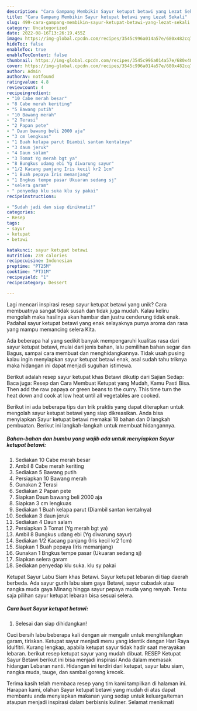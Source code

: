 ```yaml
---
description: "Cara Gampang Membikin Sayur ketupat betawi yang Lezat Sekali"
title: "Cara Gampang Membikin Sayur ketupat betawi yang Lezat Sekali"
slug: 499-cara-gampang-membikin-sayur-ketupat-betawi-yang-lezat-sekali
category: Uncategorized
date: 2022-08-16T13:26:19.455Z
image: https://img-global.cpcdn.com/recipes/3545c996a014a57e/680x482cq70/sayur-ketupat-betawi-foto-resep-utama.jpg
hideToc: false
enableToc: true
enableTocContent: false
thumbnail: https://img-global.cpcdn.com/recipes/3545c996a014a57e/680x482cq70/sayur-ketupat-betawi-foto-resep-utama.jpg
cover: https://img-global.cpcdn.com/recipes/3545c996a014a57e/680x482cq70/sayur-ketupat-betawi-foto-resep-utama.jpg
author: Admin
authorAv: notfound
ratingvalue: 4.8
reviewcount: 4
recipeingredient:
- "10 Cabe merah besar"
- "8 Cabe merah keriting"
- "5 Bawang putih"
- "10 Bawang merah"
- "2 Terasi"
- "2 Papan pete"
- " Daun bawang beli 2000 aja"
- "3 cm lengkuas"
- "1 Buah kelapa parut Diambil santan kentalnya"
- "3 daun jeruk"
- "4 Daun salam"
- "3 Tomat Yg merah bgt ya"
- "8 Bungkus udang ebi Yg diwarung sayur"
- "1/2 Kacang panjang Iris kecil kr2 1cm"
- "1 Buah pepaya Iris memanjang"
- "1 Bngkus tempe pasar Ukuaran sedang sj"
- "selera garam"
- " penyedap klu suka klu sy pakai"
recipeinstructions:

- "Sudah jadi dan siap dinikmati!"
categories:
- Resep
tags:
- sayur
- ketupat
- betawi

katakunci: sayur ketupat betawi 
nutrition: 239 calories
recipecuisine: Indonesian
preptime: "PT25M"
cooktime: "PT31M"
recipeyield: "1"
recipecategory: Dessert

---
```





Lagi mencari inspirasi resep sayur ketupat betawi yang unik? Cara membuatnya sangat tidak susah dan tidak juga mudah. Kalau keliru mengolah maka hasilnya akan hambar dan justru cenderung tidak enak. Padahal sayur ketupat betawi yang enak selayaknya punya aroma dan rasa yang mampu memancing selera Kita.





Ada beberapa hal yang sedikit banyak mempengaruhi kualitas rasa dari sayur ketupat betawi, mulai dari jenis bahan, lalu pemilihan bahan segar dan Bagus, sampai cara membuat dan menghidangkannya. Tidak usah pusing kalau ingin menyiapkan sayur ketupat betawi enak,      asal sudah tahu triknya maka hidangan ini dapat menjadi suguhan istimewa.














Berikut adalah resep sayur ketupat khas Betawi dikutip dari Sajian Sedap: Baca juga: Resep dan Cara Membuat Ketupat yang Mudah, Kamu Pasti Bisa. Then add the raw papaya or green beans to the curry. This time turn the heat down and cook at low heat until all vegetables are cooked.






Berikut ini ada beberapa tips dan trik praktis yang dapat diterapkan untuk mengolah sayur ketupat betawi yang siap dikreasikan. Anda bisa menyiapkan Sayur ketupat betawi memakai 18 bahan dan 0 langkah pembuatan. Berikut ini langkah-langkah untuk membuat hidangannya.

<!--inarticleads1-->

##### Bahan-bahan dan bumbu yang wajib ada untuk menyiapkan Sayur ketupat betawi:

1. Sediakan 10 Cabe merah besar
1. Ambil 8 Cabe merah keriting
1. Sediakan 5 Bawang putih
1. Persiapkan 10 Bawang merah
1. Gunakan 2 Terasi
1. Sediakan 2 Papan pete
1. Siapkan  Daun bawang beli 2000 aja
1. Siapkan 3 cm lengkuas
1. Sediakan 1 Buah kelapa parut (Diambil santan kentalnya)
1. Sediakan 3 daun jeruk
1. Sediakan 4 Daun salam
1. Persiapkan 3 Tomat (Yg merah bgt ya)
1. Ambil 8 Bungkus udang ebi (Yg diwarung sayur)
1. Sediakan 1/2 Kacang panjang (Iris kecil kr2 1cm)
1. Siapkan 1 Buah pepaya (Iris memanjang)
1. Gunakan 1 Bngkus tempe pasar (Ukuaran sedang sj)
1. Siapkan selera garam
1. Sediakan  penyedap klu suka. klu sy pakai


Ketupat Sayur Labu Siam khas Betawi. Sayur ketupat lebaran di tiap daerah berbeda. Ada sayur gurih labu siam gaya Betawi, sayur cubadak atau nangka muda gaya Minang hingga sayur pepaya muda yang renyah. Tentu saja pilihan sayur ketupat lebaran bisa sesuai selera. 

<!--inarticleads2-->

##### Cara buat Sayur ketupat betawi:


1. Selesai dan siap dihidangkan!

Cuci bersih labu beberapa kali dengan air mengalir untuk menghilangkan garam, tiriskan. Ketupat sayur menjadi menu yang identik dengan Hari Raya Idulfitri. Kurang lengkap, apabila ketupat sayur tidak hadir saat merayakan lebaran. berikut resep ketupat sayur yang mudah dibuat. RESEP Ketupat Sayur Betawi berikut ini bisa menjadi inspirasi Anda dalam memasak hidangan Lebaran nanti. Hidangan ini terdiri dari ketupat, sayur labu siam, nangka muda, tauge, dan sambal goreng krecek. 

Terima kasih telah membaca resep yang tim kami tampilkan di halaman ini. Harapan kami, olahan Sayur ketupat betawi yang mudah di atas dapat membantu anda menyiapkan makanan yang sedap untuk keluarga/teman ataupun menjadi inspirasi dalam berbisnis kuliner. Selamat menikmati
